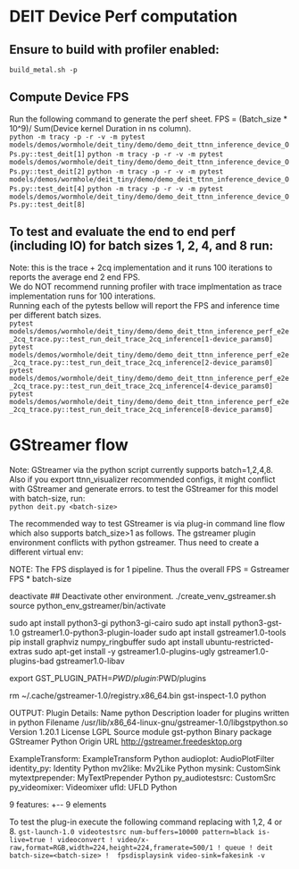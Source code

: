 # DEIT Device Perf computation

## Ensure to build with profiler enabled:
`build_metal.sh -p`

## Compute Device FPS
Run the following command to generate the perf sheet. FPS = (Batch_size * 10^9)/ Sum(Device kernel Duration in ns column).<br>
`python -m tracy -p -r -v -m pytest models/demos/wormhole/deit_tiny/demo/demo_deit_ttnn_inference_device_OPs.py::test_deit[1]`
`python -m tracy -p -r -v -m pytest models/demos/wormhole/deit_tiny/demo/demo_deit_ttnn_inference_device_OPs.py::test_deit[2]`
`python -m tracy -p -r -v -m pytest models/demos/wormhole/deit_tiny/demo/demo_deit_ttnn_inference_device_OPs.py::test_deit[4]`
`python -m tracy -p -r -v -m pytest models/demos/wormhole/deit_tiny/demo/demo_deit_ttnn_inference_device_OPs.py::test_deit[8]`

## To test and evaluate the end to end perf (including IO) for batch sizes 1, 2, 4, and 8 run:
Note: this is the trace + 2cq implementation and it runs 100 iterations to reports the average end 2 end FPS.<br>
We do NOT recommend running profiler with trace implmentation as trace implementation runs for 100 interations.<br>
Running each of the pytests bellow will report the FPS and inference time per different batch sizes.<br>
`pytest models/demos/wormhole/deit_tiny/demo/demo_deit_ttnn_inference_perf_e2e_2cq_trace.py::test_run_deit_trace_2cq_inference[1-device_params0]`
`pytest models/demos/wormhole/deit_tiny/demo/demo_deit_ttnn_inference_perf_e2e_2cq_trace.py::test_run_deit_trace_2cq_inference[2-device_params0]`
`pytest models/demos/wormhole/deit_tiny/demo/demo_deit_ttnn_inference_perf_e2e_2cq_trace.py::test_run_deit_trace_2cq_inference[4-device_params0]`
`pytest models/demos/wormhole/deit_tiny/demo/demo_deit_ttnn_inference_perf_e2e_2cq_trace.py::test_run_deit_trace_2cq_inference[8-device_params0]`

# GStreamer flow
Note: GStreamer via the python script currently supports batch=1,2,4,8. Also if you export ttnn_visualizer recommended configs, it might conflict with GStreamer and generate errors. to test the GStreamer for this model with batch-size, run:<br>
`python deit.py <batch-size>`

The recommended way to test GStreamer is via plug-in command line flow which also supports batch_size>1 as follows. The gstreamer plugin environment conflicts with python gstreamer. Thus need to create a different virtual env:

NOTE: The FPS displayed is for 1 pipeline. Thus the overall FPS = Gstreamer FPS * batch-size

deactivate		## Deactivate other environment.
./create_venv_gstreamer.sh
source python_env_gstreamer/bin/activate


sudo apt install python3-gi python3-gi-cairo
sudo apt install python3-gst-1.0 gstreamer1.0-python3-plugin-loader
sudo apt install gstreamer1.0-tools
pip install graphviz numpy_ringbuffer
sudo apt install ubuntu-restricted-extras
sudo apt-get install -y gstreamer1.0-plugins-ugly gstreamer1.0-plugins-bad gstreamer1.0-libav


export GST_PLUGIN_PATH=$PWD/plugin:$PWD/plugins

rm ~/.cache/gstreamer-1.0/registry.x86_64.bin
gst-inspect-1.0 python

OUTPUT:
Plugin Details:
  Name                     python
  Description              loader for plugins written in python
  Filename                 /usr/lib/x86_64-linux-gnu/gstreamer-1.0/libgstpython.so
  Version                  1.20.1
  License                  LGPL
  Source module            gst-python
  Binary package           GStreamer Python
  Origin URL               http://gstreamer.freedesktop.org

  ExampleTransform: ExampleTransform Python
  audioplot: AudioPlotFilter
  identity_py: Identity Python
  mv2like: Mv2Like Python
  mysink: CustomSink
  mytextprepender: MyTextPrepender Python
  py_audiotestsrc: CustomSrc
  py_videomixer: Videomixer
  ufld: UFLD Python

  9 features:
  +-- 9 elements

To test the plug-in execute the following command replacing <batch-size> with 1,2, 4 or 8.
`gst-launch-1.0 videotestsrc num-buffers=10000 pattern=black is-live=true ! videoconvert ! video/x-raw,format=RGB,width=224,height=224,framerate=500/1 ! queue ! deit batch-size=<batch-size> !  fpsdisplaysink video-sink=fakesink -v`
